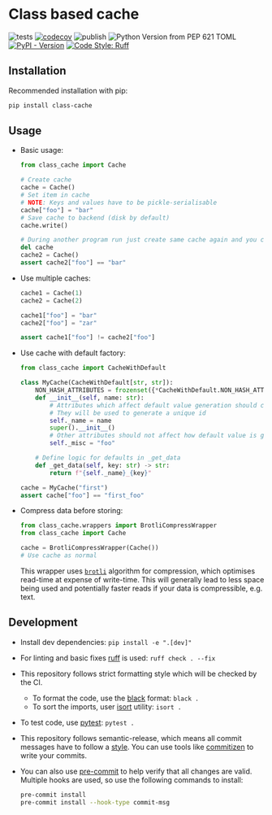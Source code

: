 # Class based cache

![tests](https://github.com/Rizhiy/class-cache/actions/workflows/test_and_version.yml/badge.svg)
[![codecov](https://codecov.io/gh/Rizhiy/class-cache/graph/badge.svg?token=7CAJG2EBLG)](https://codecov.io/gh/Rizhiy/class-cache)
![publish](https://github.com/Rizhiy/class-cache/actions/workflows/publish.yml/badge.svg)
![Python Version from PEP 621 TOML](https://img.shields.io/python/required-version-toml?tomlFilePath=https%3A%2F%2Fraw.githubusercontent.com%2FRizhiy%2Fclass-cache%2Fmaster%2Fpyproject.toml)
[![PyPI - Version](https://img.shields.io/pypi/v/class-cache)](https://pypi.org/project/class-cache/)
[![Code Style: Ruff](https://img.shields.io/endpoint?url=https://raw.githubusercontent.com/astral-sh/ruff/main/assets/badge/v2.json)](https://github.com/astral-sh/ruff)

## Installation

Recommended installation with pip:

```bash
pip install class-cache
```

## Usage

- Basic usage:

  ```python
  from class_cache import Cache

  # Create cache
  cache = Cache()
  # Set item in cache
  # NOTE: Keys and values have to be pickle-serialisable
  cache["foo"] = "bar"
  # Save cache to backend (disk by default)
  cache.write()

  # During another program run just create same cache again and you can retrieve data
  del cache
  cache2 = Cache()
  assert cache2["foo"] == "bar"
  ```

- Use multiple caches:

  ```python
  cache1 = Cache(1)
  cache2 = Cache(2)

  cache1["foo"] = "bar"
  cache2["foo"] = "zar"

  assert cache1["foo"] != cache2["foo"]
  ```

- Use cache with default factory:

  ```python
  from class_cache import CacheWithDefault

  class MyCache(CacheWithDefault[str, str]):
      NON_HASH_ATTRIBUTES = frozenset({*CacheWithDefault.NON_HASH_ATTRIBUTES, "_misc"})
      def __init__(self, name: str):
          # Attributes which affect default value generation should come before super().__init__()
          # They will be used to generate a unique id
          self._name = name
          super().__init__()
          # Other attributes should not affect how default value is generated, add them to NON_HASH_ATTRIBUTES
          self._misc = "foo"

      # Define logic for defaults in _get_data
      def _get_data(self, key: str) -> str:
          return f"{self._name}_{key}"

  cache = MyCache("first")
  assert cache["foo"] == "first_foo"
  ```

- Compress data before storing:

  ```python
  from class_cache.wrappers import BrotliCompressWrapper
  from class_cache import Cache

  cache = BrotliCompressWrapper(Cache())
  # Use cache as normal
  ```

  This wrapper uses [`brotli`](https://github.com/google/brotli) algorithm for compression,
  which optimises read-time at expense of write-time.
  This will generally lead to less space being used and potentially faster reads if your data is compressible,
  e.g. text.

## Development

- Install dev dependencies: `pip install -e ".[dev]"`
- For linting and basic fixes [ruff](https://docs.astral.sh/ruff/) is used: `ruff check . --fix`
- This repository follows strict formatting style which will be checked by the CI.
  - To format the code, use the [black](https://black.readthedocs.io) format: `black .`
  - To sort the imports, user [isort](https://pycqa.github.io/isort/) utility: `isort .`
- To test code, use [pytest](https://pytest.org): `pytest .`
- This repository follows semantic-release, which means all commit messages have to follow a [style](https://python-semantic-release.readthedocs.io/en/latest/commit-parsing.html).
  You can use tools like [commitizen](https://github.com/commitizen-tools/commitizen) to write your commits.
- You can also use [pre-commit](https://pre-commit.com/) to help verify that all changes are valid.
  Multiple hooks are used, so use the following commands to install:

  ```bash
  pre-commit install
  pre-commit install --hook-type commit-msg
  ```
